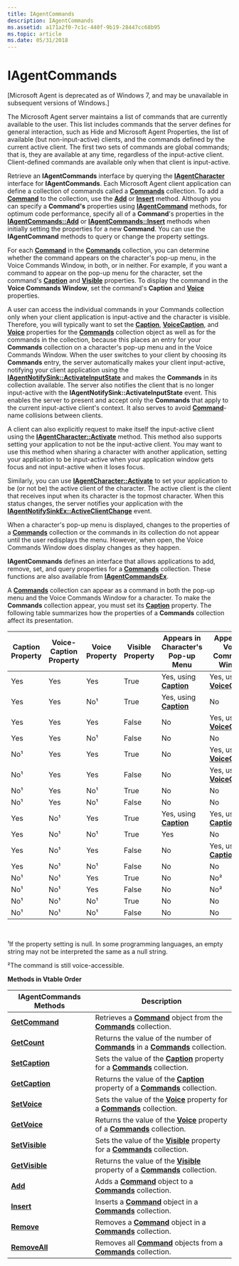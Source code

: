 ```yaml
---
title: IAgentCommands
description: IAgentCommands
ms.assetid: a171a2f0-7c1c-440f-9b19-28447cc68b95
ms.topic: article
ms.date: 05/31/2018
---
```


# IAgentCommands

\[Microsoft Agent is deprecated as of Windows 7, and may be unavailable in subsequent versions of Windows.\]

The Microsoft Agent server maintains a list of commands that are currently available to the user. This list includes commands that the server defines for general interaction, such as Hide and Microsoft Agent Properties, the list of available (but non-input-active) clients, and the commands defined by the current active client. The first two sets of commands are global commands; that is, they are available at any time, regardless of the input-active client. Client-defined commands are available only when that client is input-active.

Retrieve an **IAgentCommands** interface by querying the [**IAgentCharacter**](https://www.bing.com/search?q=**IAgentCharacter**) interface for **IAgentCommands**. Each Microsoft Agent client application can define a collection of commands called a [**Commands**](https://docs.microsoft.com/windows/desktop/lwef/the-commands-collection-object) collection. To add a [**Command**](https://docs.microsoft.com/windows/desktop/lwef/the-command-object) to the collection, use the [**Add**](add-method.md) or [**Insert**](insert-method.md) method. Although you can specify a **Command's** properties using [**IAgentCommand**](iagentcommand.md) methods, for optimum code performance, specify all of a **Command**'s properties in the [**IAgentCommands::Add**](iagentcommands--add.md) or [**IAgentCommands::Insert**](iagentcommands--insert.md) methods when initially setting the properties for a new **Command**. You can use the **IAgentCommand** methods to query or change the property settings.

For each [**Command**](https://docs.microsoft.com/windows/desktop/lwef/the-command-object) in the [**Commands**](https://docs.microsoft.com/windows/desktop/lwef/the-commands-collection-object) collection, you can determine whether the command appears on the character's pop-up menu, in the Voice Commands Window, in both, or in neither. For example, if you want a command to appear on the pop-up menu for the character, set the command's [**Caption**](caption-property.md) and [**Visible**](visible-property.md) properties. To display the command in the **Voice Commands Window**, set the command's **Caption** and [**Voice**](voice-property.md) properties.

A user can access the individual commands in your Commands collection only when your client application is input-active and the character is visible. Therefore, you will typically want to set the [**Caption**](caption-property.md), [**VoiceCaption**](voicecaption-property.md), and [**Voice**](voice-property.md) properties for the [**Commands**](https://docs.microsoft.com/windows/desktop/lwef/the-commands-collection-object) collection object as well as for the commands in the collection, because this places an entry for your **Commands** collection on a character's pop-up menu and in the Voice Commands Window. When the user switches to your client by choosing its **Commands** entry, the server automatically makes your client input-active, notifying your client application using the [**IAgentNotifySink::ActivateInputState**](https://www.bing.com/search?q=**IAgentNotifySink::ActivateInputState**) and makes the **Commands** in its collection available. The server also notifies the client that is no longer input-active with the **IAgentNotifySink::ActivateInputState** event. This enables the server to present and accept only the **Commands** that apply to the current input-active client's context. It also serves to avoid [**Command**](https://docs.microsoft.com/windows/desktop/lwef/the-command-object)-name collisions between clients.

A client can also explicitly request to make itself the input-active client using the [**IAgentCharacter::Activate**](iagentcharacter--activate.md) method. This method also supports setting your application to not be the input-active client. You may want to use this method when sharing a character with another application, setting your application to be input-active when your application window gets focus and not input-active when it loses focus.

Similarly, you can use [**IAgentCharacter::Activate**](iagentcharacter--activate.md) to set your application to be (or not be) the active client of the character. The active client is the client that receives input when its character is the topmost character. When this status changes, the server notifies your application with the [**IAgentNotifySinkEx::ActiveClientChange**](iagentnotifysinkex--activeclientchange.md) event.

When a character's pop-up menu is displayed, changes to the properties of a [**Commands**](https://docs.microsoft.com/windows/desktop/lwef/the-commands-collection-object) collection or the commands in its collection do not appear until the user redisplays the menu. However, when open, the Voice Commands Window does display changes as they happen.

**IAgentCommands** defines an interface that allows applications to add, remove, set, and query properties for a [**Commands**](https://docs.microsoft.com/windows/desktop/lwef/the-commands-collection-object) collection. These functions are also available from [**IAgentCommandsEx**](iagentcommandsex.md).

A [**Commands**](https://docs.microsoft.com/windows/desktop/lwef/the-commands-collection-object) collection can appear as a command in both the pop-up menu and the Voice Commands Window for a character. To make the **Commands** collection appear, you must set its [**Caption**](caption-property.md) property. The following table summarizes how the properties of a **Commands** collection affect its presentation.



| Caption Property | Voice-Caption Property | Voice Property | Visible Property | Appears in Character's Pop-up Menu             | Appears in Voice Commands Window                         |
|------------------|------------------------|----------------|------------------|------------------------------------------------|----------------------------------------------------------|
| Yes              | Yes                    | Yes            | True             | Yes, using [**Caption**](caption-property.md) | Yes, using [**VoiceCaption**](voicecaption-property.md) |
| Yes              | Yes                    | No¹            | True             | Yes, using [**Caption**](caption-property.md) | No                                                       |
| Yes              | Yes                    | Yes            | False            | No                                             | Yes, using [**VoiceCaption**](voicecaption-property.md) |
| Yes              | Yes                    | No¹            | False            | No                                             | No                                                       |
| No¹              | Yes                    | Yes            | True             | No                                             | Yes, using [**VoiceCaption**](voicecaption-property.md) |
| No¹              | Yes                    | Yes            | False            | No                                             | Yes, using [**VoiceCaption**](voicecaption-property.md) |
| No¹              | Yes                    | No¹            | True             | No                                             | No                                                       |
| No¹              | Yes                    | No¹            | False            | No                                             | No                                                       |
| Yes              | No¹                    | Yes            | True             | Yes, using [**Caption**](caption-property.md) | Yes, using [**Caption**](caption-property.md)           |
| Yes              | No¹                    | No¹            | True             | Yes                                            | No                                                       |
| Yes              | No¹                    | Yes            | False            | No                                             | Yes, using [**Caption**](caption-property.md)           |
| Yes              | No¹                    | No¹            | False            | No                                             | No                                                       |
| No¹              | No¹                    | Yes            | True             | No                                             | No²                                                      |
| No¹              | No¹                    | Yes            | False            | No                                             | No²                                                      |
| No¹              | No¹                    | No¹            | True             | No                                             | No                                                       |
| No¹              | No¹                    | No¹            | False            | No                                             | No                                                       |



 

¹If the property setting is null. In some programming languages, an empty string may not be interpreted the same as a null string.

²The command is still voice-accessible.

**Methods in Vtable Order**



| IAgentCommands Methods                           | Description                                                                                                                      |
|--------------------------------------------------|----------------------------------------------------------------------------------------------------------------------------------|
| [**GetCommand**](iagentcommands--getcommand.md) | Retrieves a [**Command**](https://docs.microsoft.com/windows/desktop/lwef/the-command-object) object from the [**Commands**](https://docs.microsoft.com/windows/desktop/lwef/the-commands-collection-object) collection.              |
| [**GetCount**](iagentcommands--getcount.md)     | Returns the value of the number of [**Commands**](https://docs.microsoft.com/windows/desktop/lwef/the-command-object) in a [**Commands**](https://docs.microsoft.com/windows/desktop/lwef/the-commands-collection-object) collection. |
| [**SetCaption**](iagentcommands--setcaption.md) | Sets the value of the [**Caption**](caption-property.md) property for a [**Commands**](https://docs.microsoft.com/windows/desktop/lwef/the-commands-collection-object) collection.    |
| [**GetCaption**](iagentcommands--getcaption.md) | Returns the value of the [**Caption**](caption-property.md) property of a [**Commands**](https://docs.microsoft.com/windows/desktop/lwef/the-commands-collection-object) collection.  |
| [**SetVoice**](iagentcommands--setvoice.md)     | Sets the value of the [**Voice**](voice-property.md) property for a [**Commands**](https://docs.microsoft.com/windows/desktop/lwef/the-commands-collection-object) collection.        |
| [**GetVoice**](iagentcommands--getvoice.md)     | Returns the value of the [**Voice**](voice-property.md) property of a [**Commands**](https://docs.microsoft.com/windows/desktop/lwef/the-commands-collection-object) collection.      |
| [**SetVisible**](iagentcommands--setvisible.md) | Sets the value of the [**Visible**](visible-property.md) property for a [**Commands**](https://docs.microsoft.com/windows/desktop/lwef/the-commands-collection-object) collection.    |
| [**GetVisible**](iagentcommands--getvisible.md) | Returns the value of the [**Visible**](visible-property.md) property of a [**Commands**](https://docs.microsoft.com/windows/desktop/lwef/the-commands-collection-object) collection.  |
| [**Add**](iagentcommands--add.md)               | Adds a [**Command**](https://docs.microsoft.com/windows/desktop/lwef/the-command-object) object to a [**Commands**](https://docs.microsoft.com/windows/desktop/lwef/the-commands-collection-object) collection.                       |
| [**Insert**](iagentcommands--insert.md)         | Inserts a [**Command**](https://docs.microsoft.com/windows/desktop/lwef/the-command-object) object in a [**Commands**](https://docs.microsoft.com/windows/desktop/lwef/the-commands-collection-object) collection.                    |
| [**Remove**](iagentcommands--remove.md)         | Removes a [**Command**](https://docs.microsoft.com/windows/desktop/lwef/the-command-object) object in a [**Commands**](https://docs.microsoft.com/windows/desktop/lwef/the-commands-collection-object) collection.                    |
| [**RemoveAll**](iagentcommands--removeall.md)   | Removes all [**Command**](https://docs.microsoft.com/windows/desktop/lwef/the-command-object) objects from a [**Commands**](https://docs.microsoft.com/windows/desktop/lwef/the-commands-collection-object) collection.               |



 

 

 





